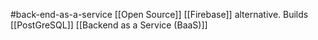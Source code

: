 #back-end-as-a-service
[[Open Source]] [[Firebase]] alternative. Builds [[PostGreSQL]] [[Backend as a Service (BaaS)]]